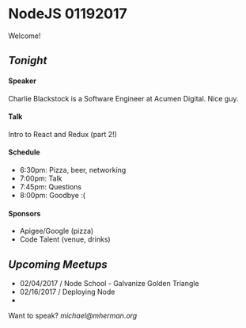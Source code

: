 # NodeJS 01192017

Welcome!

## _Tonight_

#### Speaker

Charlie Blackstock is a Software Engineer at Acumen Digital. Nice guy.

#### Talk

Intro to React and Redux (part 2!)

#### Schedule

- 6:30pm: Pizza, beer, networking  
- 7:00pm: Talk  
- 7:45pm: Questions
- 8:00pm: Goodbye :(

#### Sponsors

- Apigee/Google (pizza)
- Code Talent (venue, drinks)

## _Upcoming Meetups_

- 02/04/2017 / Node School - Galvanize Golden Triangle
- 02/16/2017 / Deploying Node
- 
Want to speak? _michael@mherman.org_
